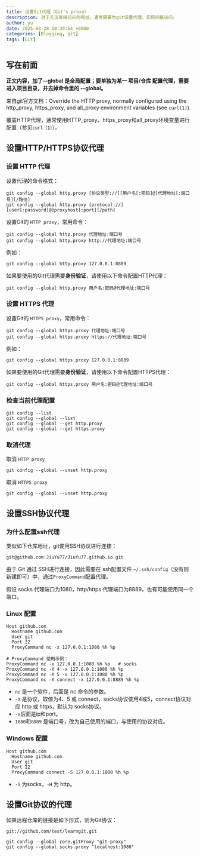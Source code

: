 ```yaml
---
title: 设置Git代理（Git's proxy）
description: 对于无法直接访问的网址，通常需要为git设置代理，实现间接访问。
author: yu
date: 2025-08-28 10:39:54 +0800
categories: [Blogging, git]
tags: [Git]
---
```



## 写在前面

**正文内容，加了--global 是全局配置；要单独为某一 项目/仓库 配置代理，需要进入项目目录，并去掉命令里的 --global。**

来自git官方文档：Override the HTTP proxy, normally configured using the http_proxy, https_proxy, and all_proxy environment variables (see `curl(1)`).

覆盖HTTP代理，通常使用HTTP_proxy、https_proxy和all_proxy环境变量进行配置（参见`curl（1）`）。

## 设置HTTP/HTTPS协议代理

### 设置 HTTP 代理

设置代理的命令格式：
```shell
git config --global http.proxy [协议类型://][用户名[:密码]@]代理地址[:端口号][/路径]
git config --global http.proxy [protocol://][user[:password]@]proxyhost[:port][/path]
```

设置Git的 `HTTP proxy`，常用命令：
```shell
git config --global http.proxy 代理地址:端口号
git config --global http.proxy http://代理地址:端口号
```

例如：
```shell
git config --global http.proxy 127.0.0.1:8889
```

如果要使用的Git代理需要**身份验证**，请使用以下命令配置HTTP代理：
```shell
git config --global http.proxy 用户名:密码@代理地址:端口号
```

### 设置 HTTPS 代理

设置Git的 `HTTPS proxy`，常用命令：
```shell
git config --global https.proxy 代理地址:端口号
git config --global https.proxy https://代理地址:端口号
```

例如：
```shell
git config --global https.proxy 127.0.0.1:8889
```

如果要使用的Git代理需要**身份验证**，请使用以下命令配置HTTPS代理：
```shell
git config --global https.proxy 用户名:密码@代理地址:端口号
```

### 检查当前代理配置

```shell
git config --list
git config --global --list
git config --global --get http.proxy
git config --global --get https.proxy
```

### 取消代理

取消 `HTTP proxy`
```shell
git config --global --unset http.proxy
```

取消 `HTTPS proxy`
```shell
git config --global --unset http.proxy
```


## 设置SSH协议代理

### 为什么配置ssh代理

类似如下仓库地址，git使用SSH协议进行连接：
```shell
git@github.com:JiuYu77/JiuYu77.github.io.git
```

由于 Git 通过 SSH进行连接，因此需要在 ssh配置文件 `~/.ssh/config`（没有则新建即可）中，通过`ProxyCommand`配置代理。


假设 socks 代理端口为1080，http/https 代理端口为8889，也有可能使用同一个端口。

### Linux 配置

```shell
Host github.com
  Hostname github.com
  User git
  Port 22
  ProxyCommand nc -x 127.0.0.1:1080 %h %p
```

```shell
# ProxyCommand 使用示例：
ProxyCommand nc -x 127.0.0.1:1080 %h %p   # socks
ProxyCommand nc -X 4 -x 127.0.0.1:1080 %h %p
ProxyCommand nc -X 5 -x 127.0.0.1:1080 %h %p
ProxyCommand nc -X connect -x 127.0.0.1:8889 %h %p
```
- `nc` 是一个软件，后面是 nc 命令的参数。
- `-X` 是协议，取值为4、5 或 connect，socks协议使用4或5，connect协议对应 http 或 https，默认为 socks协议。
- `-x`后面是ip和port。
- `1080`和`8889` 是端口号，改为自己使用的端口，与使用的协议对应。

### Windows 配置

```shell
Host github.com
  Hostname github.com
  User git
  Port 22
  ProxyCommand connect -S 127.0.0.1:1080 %h %p
```

- `-S` 为socks，`-H` 为 http。

## 设置Git协议的代理

如果远程仓库的链接是如下形式，则为Git协议：
```shell
git://github.com/test/learngit.git
```

```shell
git config --global core.gitProxy "git-proxy"
git config --global socks.proxy "localhost:1080"
```

